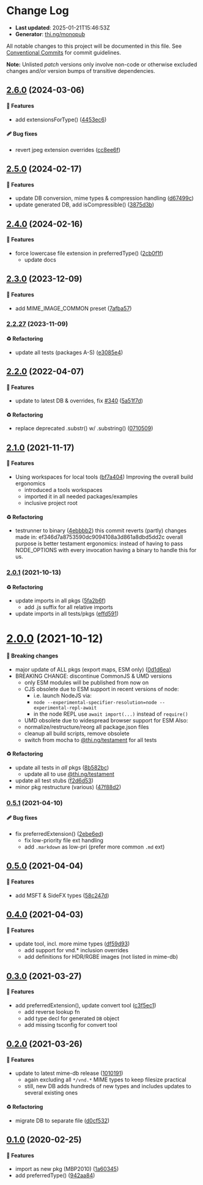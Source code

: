 # Change Log

- **Last updated**: 2025-01-21T15:46:53Z
- **Generator**: [thi.ng/monopub](https://thi.ng/monopub)

All notable changes to this project will be documented in this file.
See [Conventional Commits](https://conventionalcommits.org/) for commit guidelines.

**Note:** Unlisted _patch_ versions only involve non-code or otherwise excluded changes
and/or version bumps of transitive dependencies.

## [2.6.0](https://github.com/thi-ng/umbrella/tree/@thi.ng/mime@2.6.0) (2024-03-06)

#### 🚀 Features

- add extensionsForType() ([4453ec6](https://github.com/thi-ng/umbrella/commit/4453ec6))

#### 🩹 Bug fixes

- revert jpeg extension overrides ([cc8ee6f](https://github.com/thi-ng/umbrella/commit/cc8ee6f))

## [2.5.0](https://github.com/thi-ng/umbrella/tree/@thi.ng/mime@2.5.0) (2024-02-17)

#### 🚀 Features

- update DB conversion, mime types & compression handling ([d67499c](https://github.com/thi-ng/umbrella/commit/d67499c))
- update generated DB, add isCompressible() ([3875d3b](https://github.com/thi-ng/umbrella/commit/3875d3b))

## [2.4.0](https://github.com/thi-ng/umbrella/tree/@thi.ng/mime@2.4.0) (2024-02-16)

#### 🚀 Features

- force lowercase file extension in preferredType() ([2cb0f1f](https://github.com/thi-ng/umbrella/commit/2cb0f1f))
  - update docs

## [2.3.0](https://github.com/thi-ng/umbrella/tree/@thi.ng/mime@2.3.0) (2023-12-09)

#### 🚀 Features

- add MIME_IMAGE_COMMON preset ([7afba57](https://github.com/thi-ng/umbrella/commit/7afba57))

### [2.2.27](https://github.com/thi-ng/umbrella/tree/@thi.ng/mime@2.2.27) (2023-11-09)

#### ♻️ Refactoring

- update all tests (packages A-S) ([e3085e4](https://github.com/thi-ng/umbrella/commit/e3085e4))

## [2.2.0](https://github.com/thi-ng/umbrella/tree/@thi.ng/mime@2.2.0) (2022-04-07)

#### 🚀 Features

- update to latest DB & overrides, fix [#340](https://github.com/thi-ng/umbrella/issues/340) ([5a51f7d](https://github.com/thi-ng/umbrella/commit/5a51f7d))

#### ♻️ Refactoring

- replace deprecated .substr() w/ .substring() ([0710509](https://github.com/thi-ng/umbrella/commit/0710509))

## [2.1.0](https://github.com/thi-ng/umbrella/tree/@thi.ng/mime@2.1.0) (2021-11-17)

#### 🚀 Features

- Using workspaces for local tools ([bf7a404](https://github.com/thi-ng/umbrella/commit/bf7a404))
  Improving the overall build ergonomics
  - introduced a tools workspaces
  - imported it in all needed packages/examples
  - inclusive project root

#### ♻️ Refactoring

- testrunner to binary ([4ebbbb2](https://github.com/thi-ng/umbrella/commit/4ebbbb2))
  this commit reverts (partly) changes made in:
  ef346d7a8753590dc9094108a3d861a8dbd5dd2c
  overall purpose is better testament ergonomics:
  instead of having to pass NODE_OPTIONS with every invocation
  having a binary to handle this for us.

### [2.0.1](https://github.com/thi-ng/umbrella/tree/@thi.ng/mime@2.0.1) (2021-10-13)

#### ♻️ Refactoring

- update imports in all pkgs ([5fa2b6f](https://github.com/thi-ng/umbrella/commit/5fa2b6f))
  - add .js suffix for all relative imports
- update imports in all tests/pkgs ([effd591](https://github.com/thi-ng/umbrella/commit/effd591))

# [2.0.0](https://github.com/thi-ng/umbrella/tree/@thi.ng/mime@2.0.0) (2021-10-12)

#### 🛑 Breaking changes

- major update of ALL pkgs (export maps, ESM only) ([0d1d6ea](https://github.com/thi-ng/umbrella/commit/0d1d6ea))
- BREAKING CHANGE: discontinue CommonJS & UMD versions
  - only ESM modules will be published from now on
  - CJS obsolete due to ESM support in recent versions of node:
    - i.e. launch NodeJS via:
    - `node --experimental-specifier-resolution=node --experimental-repl-await`
    - in the node REPL use `await import(...)` instead of `require()`
  - UMD obsolete due to widespread browser support for ESM
  Also:
  - normalize/restructure/reorg all package.json files
  - cleanup all build scripts, remove obsolete
  - switch from mocha to [@thi.ng/testament](https://github.com/thi-ng/umbrella/tree/main/packages/testament) for all tests

#### ♻️ Refactoring

- update all tests in _all_ pkgs ([8b582bc](https://github.com/thi-ng/umbrella/commit/8b582bc))
  - update all to use [@thi.ng/testament](https://github.com/thi-ng/umbrella/tree/main/packages/testament)
- update all test stubs ([f2d6d53](https://github.com/thi-ng/umbrella/commit/f2d6d53))
- minor pkg restructure (various) ([47f88d2](https://github.com/thi-ng/umbrella/commit/47f88d2))

### [0.5.1](https://github.com/thi-ng/umbrella/tree/@thi.ng/mime@0.5.1) (2021-04-10)

#### 🩹 Bug fixes

- fix preferredExtension() ([2ebe6ed](https://github.com/thi-ng/umbrella/commit/2ebe6ed))
  - fix low-priority file ext handling
  - add `.markdown` as low-pri (prefer more common `.md` ext)

## [0.5.0](https://github.com/thi-ng/umbrella/tree/@thi.ng/mime@0.5.0) (2021-04-04)

#### 🚀 Features

- add MSFT & SideFX types ([58c247d](https://github.com/thi-ng/umbrella/commit/58c247d))

## [0.4.0](https://github.com/thi-ng/umbrella/tree/@thi.ng/mime@0.4.0) (2021-04-03)

#### 🚀 Features

- update tool, incl. more mime types ([df59d93](https://github.com/thi-ng/umbrella/commit/df59d93))
  - add support for vnd.* inclusion overrides
  - add definitions for HDR/RGBE images (not listed in mime-db)

## [0.3.0](https://github.com/thi-ng/umbrella/tree/@thi.ng/mime@0.3.0) (2021-03-27)

#### 🚀 Features

- add preferredExtension(), update convert tool ([c3f5ec1](https://github.com/thi-ng/umbrella/commit/c3f5ec1))
  - add reverse lookup fn
  - add type decl for generated `DB` object
  - add missing tsconfig for convert tool

## [0.2.0](https://github.com/thi-ng/umbrella/tree/@thi.ng/mime@0.2.0) (2021-03-26)

#### 🚀 Features

- update to latest mime-db release ([1010191](https://github.com/thi-ng/umbrella/commit/1010191))
  - again excluding all `*/vnd.*` MIME types to keep filesize practical
  - still, new DB adds hundreds of new types and includes updates
    to several existing ones

#### ♻️ Refactoring

- migrate DB to separate file ([d0cf532](https://github.com/thi-ng/umbrella/commit/d0cf532))

## [0.1.0](https://github.com/thi-ng/umbrella/tree/@thi.ng/mime@0.1.0) (2020-02-25)

#### 🚀 Features

- import as new pkg (MBP2010) ([1a60345](https://github.com/thi-ng/umbrella/commit/1a60345))
- add preferredType() ([942aa84](https://github.com/thi-ng/umbrella/commit/942aa84))
